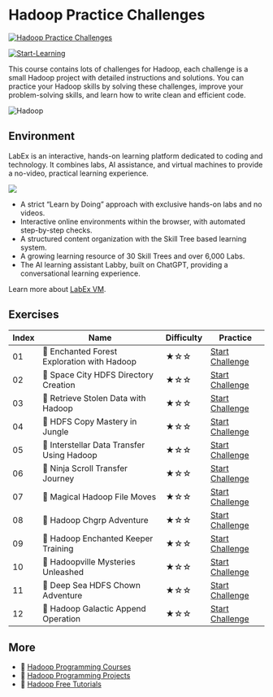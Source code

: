 # Hadoop Practice Challenges

[![Hadoop Practice Challenges](https://cover-creator.appbot.io/hadoop-practice-challenges.png)](https://labex.io/courses/hadoop-practice-challenges)

[![Start-Learning](https://img.shields.io/badge/Start-Learning-whitesmoke?style=for-the-badge)](https://labex.io/courses/hadoop-practice-challenges)

This course contains lots of challenges for Hadoop, each challenge is a small Hadoop project with detailed instructions and solutions. You can practice your Hadoop skills by solving these challenges, improve your problem-solving skills, and learn how to write clean and efficient code.

![Hadoop](https://img.shields.io/badge/Hadoop-whitesmoke?style=for-the-badge&logo=hadoop)


## Environment

LabEx is an interactive, hands-on learning platform dedicated to coding and technology. It combines labs, AI assistance, and virtual machines to provide a no-video, practical learning experience.

![](https://tutorial-screenshot.getvm.io/images/vm-1725247253.png)

- A strict “Learn by Doing” approach with exclusive hands-on labs and no videos.
- Interactive online environments within the browser, with automated step-by-step checks.
- A structured content organization with the Skill Tree based learning system.
- A growing learning resource of 30 Skill Trees and over 6,000 Labs.
- The AI learning assistant Labby, built on ChatGPT, providing a conversational learning experience.

Learn more about [LabEx VM](https://support.labex.io/using-labex/virtual-machine).

## Exercises

|   Index | Name                                       | Difficulty   | Practice                                                                                                                   |
|---------|--------------------------------------------|--------------|----------------------------------------------------------------------------------------------------------------------------|
|      01 | 🎯 Enchanted Forest Exploration with Hadoop | ★☆☆          | <a target='_blank' href='https://labex.io/labs/hadoop-enchanted-forest-exploration-with-hadoop-272049'>Start Challenge</a> |
|      02 | 🎯 Space City HDFS Directory Creation       | ★☆☆          | <a target='_blank' href='https://labex.io/labs/hadoop-space-city-hdfs-directory-creation-272051'>Start Challenge</a>       |
|      03 | 🎯 Retrieve Stolen Data with Hadoop         | ★☆☆          | <a target='_blank' href='https://labex.io/labs/hadoop-retrieve-stolen-data-with-hadoop-272038'>Start Challenge</a>         |
|      04 | 🎯 HDFS Copy Mastery in Jungle              | ★☆☆          | <a target='_blank' href='https://labex.io/labs/hadoop-hdfs-copy-mastery-in-jungle-272042'>Start Challenge</a>              |
|      05 | 🎯 Interstellar Data Transfer Using Hadoop  | ★☆☆          | <a target='_blank' href='https://labex.io/labs/hadoop-interstellar-data-transfer-using-hadoop-272054'>Start Challenge</a>  |
|      06 | 🎯 Ninja Scroll Transfer Journey            | ★☆☆          | <a target='_blank' href='https://labex.io/labs/hadoop-ninja-scroll-transfer-journey-272048'>Start Challenge</a>            |
|      07 | 🎯 Magical Hadoop File Moves                | ★☆☆          | <a target='_blank' href='https://labex.io/labs/hadoop-magical-hadoop-file-moves-272053'>Start Challenge</a>                |
|      08 | 🎯 Hadoop Chgrp Adventure                   | ★☆☆          | <a target='_blank' href='https://labex.io/labs/hadoop-hadoop-chgrp-adventure-272039'>Start Challenge</a>                   |
|      09 | 🎯 Hadoop Enchanted Keeper Training         | ★☆☆          | <a target='_blank' href='https://labex.io/labs/hadoop-hadoop-enchanted-keeper-training-272058'>Start Challenge</a>         |
|      10 | 🎯 Hadoopville Mysteries Unleashed          | ★☆☆          | <a target='_blank' href='https://labex.io/labs/hadoop-hadoopville-mysteries-unleashed-272040'>Start Challenge</a>          |
|      11 | 🎯 Deep Sea HDFS Chown Adventure            | ★☆☆          | <a target='_blank' href='https://labex.io/labs/hadoop-deep-sea-hdfs-chown-adventure-272041'>Start Challenge</a>            |
|      12 | 🎯 Hadoop Galactic Append Operation         | ★☆☆          | <a target='_blank' href='https://labex.io/labs/hadoop-hadoop-galactic-append-operation-272037'>Start Challenge</a>         |

## More

- 🔗 [Hadoop Programming Courses](https://github.com/labex-labs/awesome-programming-courses)
- 🔗 [Hadoop Programming Projects](https://github.com/labex-labs/awesome-programming-projects)
- 🔗 [Hadoop Free Tutorials](https://github.com/labex-labs/hadoop-free-tutorials)

